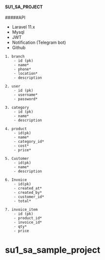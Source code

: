#### SU1_SA_PROJECT
#####API
- Laravel 11.x
- Mysql
- JWT
- Notification (Telegram bot)
- Github
````
1. branch
    - id (pk)
    - name*
    - phone*
    - location*
    - description
````
````
2. user
    - id (pk)
    - username*
    - password*
````
````
3. category
    - id (pk)
    - name*
    - description
````

````
4. product
    - id(pk)
    - name*
    - category_id*
    - cost*
    - price*
````
````
5. Customer
    - id(pk)
    - name*
    - description
````
```
6. Invoice
    - id(pk)
    - created_at*
    - created_by*
    - customer_id*
    - total*
```
````
7. invoice_item
    - id (pk)
    - product_id*
    - invoice_id*
    - qty*
    - price
````


# su1_sa_sample_project
